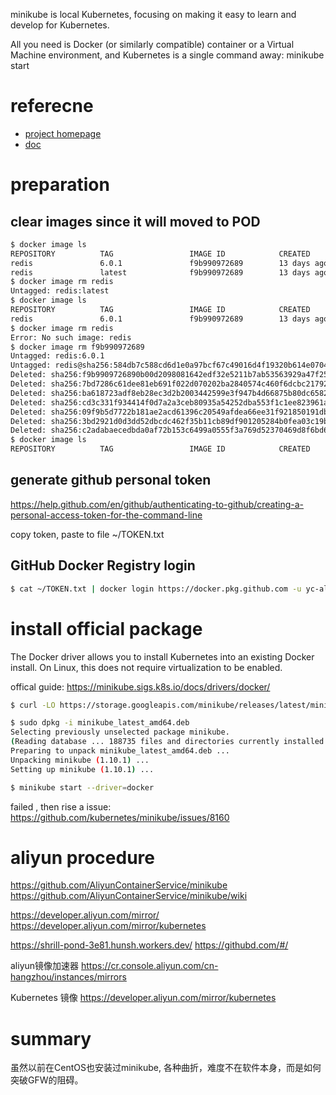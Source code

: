 minikube is local Kubernetes, focusing on making it easy to learn and develop for Kubernetes.

All you need is Docker (or similarly compatible) container or a Virtual Machine environment, and Kubernetes is a single command away: minikube start

# referecne
* [project homepage](https://github.com/kubernetes/minikube)
* [doc](https://minikube.sigs.k8s.io/docs/start/)


# preparation

## clear images since it will moved to POD
```bash
$ docker image ls
REPOSITORY          TAG                 IMAGE ID            CREATED             SIZE
redis               6.0.1               f9b990972689        13 days ago         104MB
redis               latest              f9b990972689        13 days ago         104MB
$ docker image rm redis
Untagged: redis:latest
$ docker image ls
REPOSITORY          TAG                 IMAGE ID            CREATED             SIZE
redis               6.0.1               f9b990972689        13 days ago         104MB
$ docker image rm redis
Error: No such image: redis
$ docker image rm f9b990972689
Untagged: redis:6.0.1
Untagged: redis@sha256:584db7c588cd6d1e0a97bcf67c49016d4f19320b614e07049404bea1d681965e
Deleted: sha256:f9b9909726890b00d2098081642edf32e5211b7ab53563929a47f250bcdc1d7c
Deleted: sha256:7bd7286c61dee81eb691f022d070202ba2840574c460f6dcbc21792f8bf22a7f
Deleted: sha256:ba618723adf8eb28ec3d2b2003442599e3f947b4d66875b80dc6582c61f89a27
Deleted: sha256:cd3c331f934414f0d7a2a3ceb80935a54252dba553f1c1ee823961a07e8d1957
Deleted: sha256:09f9b5d7722b181ae2acd61396c20549afdea66ee31f921850191db5afe6738a
Deleted: sha256:3bd2921d0d3dd52dbcdc462f35b11cb89df901205284b0fea03c19bb8359907a
Deleted: sha256:c2adabaecedbda0af72b153c6499a0555f3a769d52370469d8f6bd6328af9b13
$ docker image ls
REPOSITORY          TAG                 IMAGE ID            CREATED             SIZE

```

## generate github personal token
https://help.github.com/en/github/authenticating-to-github/creating-a-personal-access-token-for-the-command-line

copy token, paste to file  ~/TOKEN.txt


## GitHub Docker Registry login
```bash
$ cat ~/TOKEN.txt | docker login https://docker.pkg.github.com -u yc-alex-xu --password-stdin
```

# install official package
The Docker driver allows you to install Kubernetes into an existing Docker install. On Linux, this does not require virtualization to be enabled.

offical guide: https://minikube.sigs.k8s.io/docs/drivers/docker/

```bash
$ curl -LO https://storage.googleapis.com/minikube/releases/latest/minikube_latest_amd64.deb

$ sudo dpkg -i minikube_latest_amd64.deb
Selecting previously unselected package minikube.
(Reading database ... 188735 files and directories currently installed.)
Preparing to unpack minikube_latest_amd64.deb ...
Unpacking minikube (1.10.1) ...
Setting up minikube (1.10.1) ...

$ minikube start --driver=docker 

```

failed , then rise a issue: https://github.com/kubernetes/minikube/issues/8160


# aliyun procedure

https://github.com/AliyunContainerService/minikube
https://github.com/AliyunContainerService/minikube/wiki

https://developer.aliyun.com/mirror/
https://developer.aliyun.com/mirror/kubernetes

https://shrill-pond-3e81.hunsh.workers.dev/
https://githubd.com/#/

aliyun镜像加速器 https://cr.console.aliyun.com/cn-hangzhou/instances/mirrors

Kubernetes 镜像 https://developer.aliyun.com/mirror/kubernetes

# summary
虽然以前在CentOS也安装过minikube, 各种曲折，难度不在软件本身，而是如何突破GFW的阻碍。
